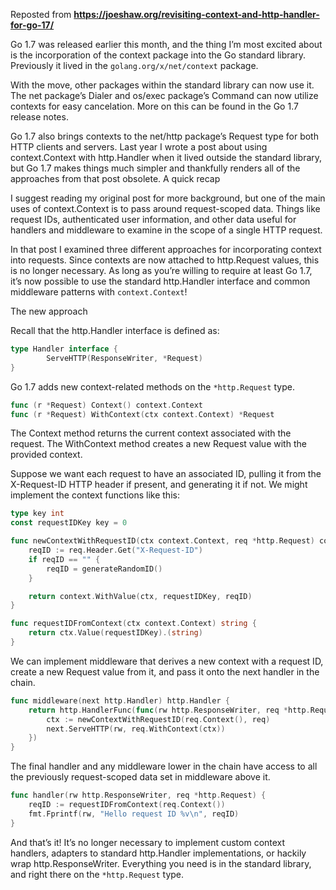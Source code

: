 Reposted from **https://joeshaw.org/revisiting-context-and-http-handler-for-go-17/**

Go 1.7 was released earlier this month, and the thing I’m most excited about is the incorporation of the context package into the Go standard library. Previously it lived in the ```golang.org/x/net/context``` package.

With the move, other packages within the standard library can now use it. The net package’s Dialer and os/exec package’s Command can now utilize contexts for easy cancelation. More on this can be found in the Go 1.7 release notes.

Go 1.7 also brings contexts to the net/http package’s Request type for both HTTP clients and servers. Last year I wrote a post about using context.Context with http.Handler when it lived outside the standard library, but Go 1.7 makes things much simpler and thankfully renders all of the approaches from that post obsolete.
A quick recap

I suggest reading my original post for more background, but one of the main uses of context.Context is to pass around request-scoped data. Things like request IDs, authenticated user information, and other data useful for handlers and middleware to examine in the scope of a single HTTP request.

In that post I examined three different approaches for incorporating context into requests. Since contexts are now attached to http.Request values, this is no longer necessary. As long as you’re willing to require at least Go 1.7, it’s now possible to use the standard http.Handler interface and common middleware patterns with ```context.Context```!

The new approach

Recall that the http.Handler interface is defined as:

```go
type Handler interface {
        ServeHTTP(ResponseWriter, *Request)
}
```

Go 1.7 adds new context-related methods on the ```*http.Request``` type.

```go
func (r *Request) Context() context.Context
func (r *Request) WithContext(ctx context.Context) *Request
```

The Context method returns the current context associated with the request. The WithContext method creates a new Request value with the provided context.

Suppose we want each request to have an associated ID, pulling it from the X-Request-ID HTTP header if present, and generating it if not. We might implement the context functions like this:

```go
type key int
const requestIDKey key = 0

func newContextWithRequestID(ctx context.Context, req *http.Request) context.Context {
    reqID := req.Header.Get("X-Request-ID")
    if reqID == "" {
        reqID = generateRandomID()
    }

    return context.WithValue(ctx, requestIDKey, reqID)
}

func requestIDFromContext(ctx context.Context) string {
    return ctx.Value(requestIDKey).(string)
}
```

We can implement middleware that derives a new context with a request ID, create a new Request value from it, and pass it onto the next handler in the chain.

```go
func middleware(next http.Handler) http.Handler {
    return http.HandlerFunc(func(rw http.ResponseWriter, req *http.Request) {
        ctx := newContextWithRequestID(req.Context(), req)
        next.ServeHTTP(rw, req.WithContext(ctx))
    })
}
```

The final handler and any middleware lower in the chain have access to all the previously request-scoped data set in middleware above it.

```go
func handler(rw http.ResponseWriter, req *http.Request) {
    reqID := requestIDFromContext(req.Context())
    fmt.Fprintf(rw, "Hello request ID %v\n", reqID)
}
```
And that’s it! It’s no longer necessary to implement custom context handlers, adapters to standard http.Handler implementations, or hackily wrap http.ResponseWriter. Everything you need is in the standard library, and right there on the ```*http.Request``` type.
